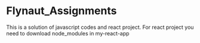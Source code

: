 # Flynaut_Assignments
This is a solution of javascript codes and react project. For react project you need to download node_modules in my-react-app
